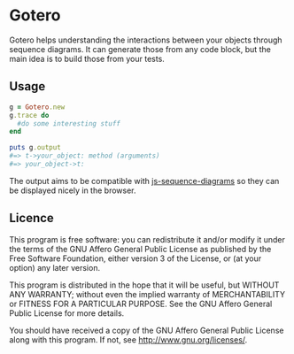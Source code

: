 Gotero
======

Gotero helps understanding the interactions between your objects through
sequence diagrams. It can generate those from any code block, but the main idea
is to build those from your tests.

Usage
-----

~~~ruby
g = Gotero.new
g.trace do
  #do some interesting stuff
end

puts g.output
#=> t->your_object: method (arguments)
#=> your_object->t:
~~~

The output aims to be compatible with [js-sequence-diagrams][1] so they can be
displayed nicely in the browser.

 [1]: https://bramp.github.io/js-sequence-diagrams/

Licence
-------

This program is free software: you can redistribute it and/or modify
it under the terms of the GNU Affero General Public License as published by
the Free Software Foundation, either version 3 of the License, or
(at your option) any later version.

This program is distributed in the hope that it will be useful,
but WITHOUT ANY WARRANTY; without even the implied warranty of
MERCHANTABILITY or FITNESS FOR A PARTICULAR PURPOSE.  See the
GNU Affero General Public License for more details.

You should have received a copy of the GNU Affero General Public License
along with this program.  If not, see <http://www.gnu.org/licenses/>.
